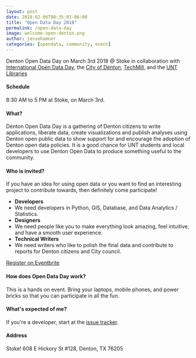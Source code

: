 ```yaml
---
layout: post
date: 2018-02-06T08:35:01-06:00
title: "Open Data Day 2018"
permalink: /open-data-day
image: welcome-open-denton.png
author: jessehamner
categories: [opendata, community, event]
---
```

Denton Open Data Day on March 3rd 2018 @ Stoke in collaboration with [International Open Data Day](http://opendataday.org/), the [City of Denton](https://www.cityofdenton.com/), [TechMill](https://techmill.co/), and the [UNT Libraries](http://www.library.unt.edu)

#### Schedule
8:30 AM to 5 PM at Stoke, on March 3rd.

#### What?
Denton Open Data Day is a gathering of Denton citizens to write applications, liberate data, create visualizations and publish analyses using Denton open public data to show support for and encourage the adoption of Denton open data policies. It is a good chance for UNT students and local developers to use Denton Open Data to produce something useful to the community. 

#### Who is invited?
If you have an idea for using open data or you want to find an interesting project to contribute towards, then definitely come participate! 

- **Developers** 
- We need developers in Python, GIS, Database, and Data Analytics / Statistics. 
- **Designers**
- We need people like you to make everything look amazing, feel intuitive, and have a smooth user experience.
- **Technical Writers**
- We need writers who like to polish the final data and contribute to reports for Denton citizens and City council.

<p class="text-center p-a-1">
	<a class="btn btn-primary btn-lg" href="https://www.eventbrite.com/e/denton-open-data-day-2017-tickets-31722457725">Register on Eventbrite</a>
</p>

#### How does Open Data Day work?
This is a hands on event. Bring your laptops, mobile phones, and power bricks so that you can participate in all the fun.

#### What's expected of me?

If you're a developer, start at the [issue tracker](https://github.com/OpenDenton/City-of-Denton-Datasets). 

#### Address
Stoke! 608 E Hickory St #128, Denton, TX 76205


<!-- JSON-LD markup generated by Google Structured Data Markup Helper. -->
<script type="application/ld+json">
{
  "@context" : "http://schema.org",
  "@type" : "Event",
  "name" : "Open Data Day 2018",
  "startDate" : "2018-03-03",
  "endDate" : "2018-03-03",
  "location" : {
    "@type" : "Place",
    "name" : "Stoke",
    "address" : {
      "@type" : "PostalAddress",
      "streetAddress" : "608 E Hickory St #128",
      "addressLocality" : "Denton",
      "addressRegion" : "TX",
      "postalCode" : "76205"
    }
  },
  "image" : "https://www.opendenton.com/assets/images/posts/welcome-open-denton.png",
  "description" : "Denton Open Data Day is a gathering of Denton citizens to write applications, liberate data, create visualizations and publish analyses using Denton open public data to show support for and encourage the adoption of Denton open data policies.",
  "url" : "https://www.meetup.com/TechmillDenton/events/237405554/"
}
</script>
